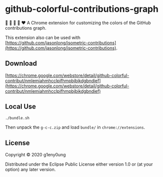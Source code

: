 # github-colorful-contributions-graph

:green_heart: :blue_heart: :purple_heart: :yellow_heart: :heart: A Chrome extension for customizing the colors of the GitHub contributions graph.

This extension also can be used with [https://github.com/jasonlong/isometric-contributions](https://github.com/jasonlong/isometric-contributions).

## Download

[https://chrome.google.com/webstore/detail/github-colorful-contribut/nmlemiahmhcclpifhmpbjbikdgbndief](https://chrome.google.com/webstore/detail/github-colorful-contribut/nmlemiahmhcclpifhmpbjbikdgbndief)

## Local Use

```sh
./bundle.sh
```

Then unpack the `g-c-c.zip` and load `bundle/` in `chrome://extensions`.

## License

Copyright © 2020 g1eny0ung

Distributed under the Eclipse Public License either version 1.0 or (at your option) any later version.
